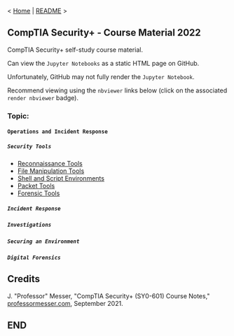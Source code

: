 < [Home](https://github.com/SeanOhAileasa) | [README](https://github.com/SeanOhAileasa/syp-operations-and-incident-response/blob/main/README.md) >

## CompTIA Security+ - Course Material 2022

CompTIA Security+ self-study course material.

Can view the ``Jupyter Notebooks`` as a static HTML page on GitHub.

Unfortunately, GitHub may not fully render the ``Jupyter Notebook``.

Recommend viewing using the ``nbviewer`` links below (click on the associated ``render nbviewer`` badge).

### Topic:

#### ``Operations and Incident Response``

##### ``Security Tools``

- [Reconnaissance Tools](https://nbviewer.org/github/SeanOhAileasa/syp-operations-and-incident-response/blob/main/rc/security-tools/syp-reconnaissance-tools.ipynb#a) <br/>
- [File Manipulation Tools](https://nbviewer.org/github/SeanOhAileasa/syp-operations-and-incident-response/blob/main/rc/security-tools/syp-file-manipulation-tools.ipynb#a) <br/>
- [Shell and Script Environments](https://nbviewer.org/github/SeanOhAileasa/syp-operations-and-incident-response/blob/main/rc/security-tools/syp-shell-and-script-environments.ipynb#a) <br/>
- [Packet Tools](https://nbviewer.org/github/SeanOhAileasa/syp-operations-and-incident-response/blob/main/rc/security-tools/syp-packet-tools.ipynb#a) <br/>
- [Forensic Tools](https://nbviewer.org/github/SeanOhAileasa/syp-operations-and-incident-response/blob/main/rc/security-tools/syp-forensic-tools.ipynb#a) <br/>

##### ``Incident Response``

##### ``Investigations``

##### ``Securing an Environment``

##### ``Digital Forensics``

## Credits

J. "Professor" Messer, "CompTIA Security+ (SY0-601) Course Notes," [professormesser.com](https://web.archive.org/web/20220521181010/https://www.professormesser.com/security-plus/sy0-601/sy0-601-video/sy0-601-comptia-security-plus-course/), September 2021.

## END